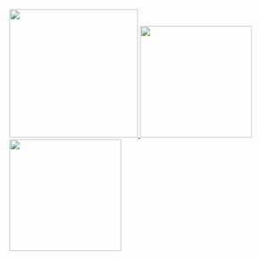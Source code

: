 <a href="/">
  <img height="230em" src="https://github-profile-summary-cards.vercel.app/api/cards/profile-details?username=aerodoge&theme=github">
  <img height="200em" src="https://github-readme-stats.vercel.app/api?username=aerodoge&show_icons=true&include_all_commits=true&count_private=true" />
  <img height="200em" src="https://github-readme-stats.vercel.app/api/top-langs?username=aerodoge&layout=compact&exclude_repo=Android_Homework,rinchannowww.github.io&langs_count=8" />
</a>

